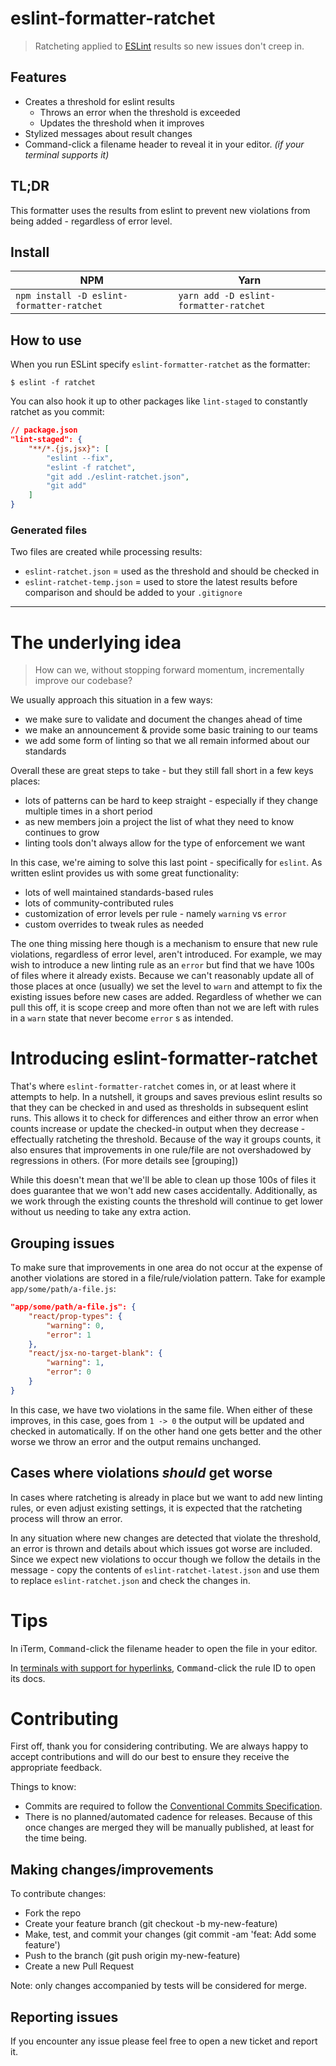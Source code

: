 # eslint-formatter-ratchet

> Ratcheting applied to [ESLint](https://eslint.org) results so new issues don't creep in.

## Features

- Creates a threshold for eslint results
  - Throws an error when the threshold is exceeded
  - Updates the threshold when it improves
- Stylized messages about result changes
- Command-click a filename header to reveal it in your editor. _(if your terminal supports it)_

## TL;DR

This formatter uses the results from eslint to prevent new violations from being added - regardless of error level.

## Install

| NPM                                       | Yarn                                   |
| ----------------------------------------- | -------------------------------------- |
| `npm install -D eslint-formatter-ratchet` | `yarn add -D eslint-formatter-ratchet` |

## How to use

When you run ESLint specify `eslint-formatter-ratchet` as the formatter:

```
$ eslint -f ratchet
```

You can also hook it up to other packages like `lint-staged` to constantly ratchet as you commit:

```json
// package.json
"lint-staged": {
    "**/*.{js,jsx}": [
        "eslint --fix",
        "eslint -f ratchet",
        "git add ./eslint-ratchet.json",
        "git add"
    ]
}
```

### Generated files

Two files are created while processing results:

- `eslint-ratchet.json` = used as the threshold and should be checked in
- `eslint-ratchet-temp.json` = used to store the latest results before comparison and should be added to your `.gitignore`

---

# The underlying idea

> How can we, without stopping forward momentum, incrementally improve our codebase?

We usually approach this situation in a few ways:

- we make sure to validate and document the changes ahead of time
- we make an announcement & provide some basic training to our teams
- we add some form of linting so that we all remain informed about our standards

Overall these are great steps to take - but they still fall short in a few keys places:

- lots of patterns can be hard to keep straight - especially if they change multiple times in a short period
- as new members join a project the list of what they need to know continues to grow
- linting tools don't always allow for the type of enforcement we want

In this case, we're aiming to solve this last point - specifically for `eslint`. As written eslint provides us with some great functionality:

- lots of well maintained standards-based rules
- lots of community-contributed rules
- customization of error levels per rule - namely `warning` vs `error`
- custom overrides to tweak rules as needed

The one thing missing here though is a mechanism to ensure that new rule violations, regardless of error level, aren't introduced. For example, we may wish to introduce a new linting rule as an `error` but find that we have 100s of files where it already exists. Because we can't reasonably update all of those places at once (usually) we set the level to `warn` and attempt to fix the existing issues before new cases are added. Regardless of whether we can pull this off, it is scope creep and more often than not we are left with rules in a `warn` state that never become `error` s as intended.

# Introducing eslint-formatter-ratchet

That's where `eslint-formatter-ratchet` comes in, or at least where it attempts to help. In a nutshell, it groups and saves previous eslint results so that they can be checked in and used as thresholds in subsequent eslint runs. This allows it to check for differences and either throw an error when counts increase or update the checked-in output when they decrease - effectually ratcheting the threshold. Because of the way it groups counts, it also ensures that improvements in one rule/file are not overshadowed by regressions in others. (For more details see [grouping])

While this doesn't mean that we'll be able to clean up those 100s of files it does guarantee that we won't add new cases accidentally. Additionally, as we work through the existing counts the threshold will continue to get lower without us needing to take any extra action.

## Grouping issues

To make sure that improvements in one area do not occur at the expense of another violations are stored in a file/rule/violation pattern. Take for example `app/some/path/a-file.js`:

```json
"app/some/path/a-file.js": {
    "react/prop-types": {
        "warning": 0,
        "error": 1
    },
    "react/jsx-no-target-blank": {
        "warning": 1,
        "error": 0
    }
}
```

In this case, we have two violations in the same file. When either of these improves, in this case, goes from `1 -> 0` the output will be updated and checked in automatically. If on the other hand one gets better and the other worse we throw an error and the output remains unchanged.

## Cases where violations _should_ get worse

In cases where ratcheting is already in place but we want to add new linting rules, or even adjust existing settings, it is expected that the ratcheting process will throw an error.

In any situation where new changes are detected that violate the threshold, an error is thrown and details about which issues got worse are included. Since we expect new violations to occur though we follow the details in the message - copy the contents of `eslint-ratchet-latest.json` and use them to replace `eslint-ratchet.json` and check the changes in.

# Tips

In iTerm, <kbd>Command</kbd>-click the filename header to open the file in your editor.

In [terminals with support for hyperlinks](https://gist.github.com/egmontkob/eb114294efbcd5adb1944c9f3cb5feda#supporting-apps), <kbd>Command</kbd>-click the rule ID to open its docs.

# Contributing

First off, thank you for considering contributing. We are always happy to accept contributions and will do our best to ensure they receive the appropriate feedback.

Things to know:

- Commits are required to follow the [Conventional Commits Specification](https://www.conventionalcommits.org/en/v1.0.0/).
- There is no planned/automated cadence for releases. Because of this once changes are merged they will be manually published, at least for the time being.

## Making changes/improvements

To contribute changes:

- Fork the repo
- Create your feature branch (git checkout -b my-new-feature)
- Make, test, and commit your changes (git commit -am 'feat: Add some feature')
- Push to the branch (git push origin my-new-feature)
- Create a new Pull Request

Note: only changes accompanied by tests will be considered for merge.

## Reporting issues

If you encounter any issue please feel free to open a new ticket and report it.

